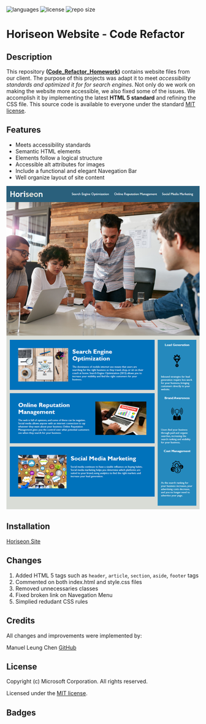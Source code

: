 ![languages](https://img.shields.io/github/languages/top/manuelleungchen/Code_Refactor_Homework) ![license](https://img.shields.io/github/license/manuelleungchen/Code_Refactor_Homework?style=plastic) ![repo size](https://img.shields.io/github/repo-size/manuelleungchen/Code_Refactor_Homework)
# Horiseon Website - Code Refactor

## Description

This repository **\([Code_Refactor_Homework](https://github.com/manuelleungchen/Code_Refactor_Homework)\)** contains website files from our client. The purpose of this projects was adapt it to meet *accessibility standards and optimized it for for search engines*. Not only do we work on making the website more accessible, we also fixed some of the issues. We accomplish it by implementing the latest **HTML 5 standard** and refining the CSS file. This source code is available to everyone under the standard [MIT license](https://github.com/manuelleungchen/Code_Refactor_Homework/blob/master/LICENSE).

## Features
* Meets accessibility standards
* Semantic HTML elements
* Elements follow a logical structure 
* Accessible alt attributes for images
* Include a functional and elegant Navegation Bar
* Well organize layout of site content

![Visual Example of Horiseon site](./assets/images/website-sample.png)


## Installation
[Horiseon Site](https://manuelleungchen.github.io/Code_Refactor_Homework/)

## Changes
1. Added HTML 5 tags such as `header`, `article`, `section`, `aside`, `footer` tags
2. Commented on both index.html and style.css files
3. Removed unnecessaries classes
4. Fixed broken link on Navegation Menu
5. Simplied redudant CSS rules

## Credits
All changes and improvements were implemented by:

Manuel Leung Chen [GitHub](https://github.com/manuelleungchen)

## License

Copyright \(c\) Microsoft Corporation. All rights reserved.

Licensed under the [MIT license](https://github.com/manuelleungchen/Code_Refactor_Homework/blob/master/LICENSE).

## Badges





